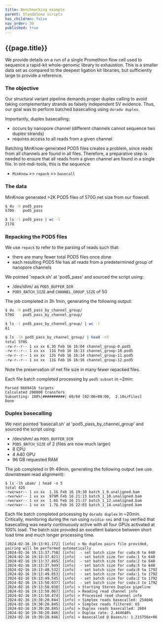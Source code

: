 ```yaml
---
title: Benchmarking example
parent: Standalone scripts
has_children: false
nav_order: 30
published: true
---
```


## {{page.title}}

We provide details on a run of a single Promethion flow cell used
to sequence a rapid-kit whole-genomic library to exhaustion. 
This is a  smaller data set as compared to the deepest ligation kit libraries,
but sufficiently large to provide a reference.

### The objective

Our structural variant pipeline demands proper duplex
calling to avoid taking complementary strands as falsely independent SV evidence. Thus, our goal was to perform batched basecalling using
`dorado duplex`.

Importantly, duplex basecalling:
- occurs by nanopore channel (different channels cannot sequence two duplex strands)
- requires access to all reads from a given channel

Batching MinKnow-generated POD5 files creates a problem, since reads from all channels
are found in all files. Therefore, a preparative step is needed to ensure that all reads from a given channel are found in 
a single file.  In ont-mdi-tools, this is the sequence:

- `MinKnow` >> `repack` >> `basecall`

### The data

MinKnow generated >2K POD5 files of 570G net size from our flowcell.

```sh
$ du -h pod5_pass
570G    pod5_pass

$ ls -l pod5_pass | wc -l
2178
```

### Repacking the POD5 files

We use `repack` to refer to the parsing of reads such that:
- there are many fewer total POD5 files once done
- each resulting POD5 file has all reads from a predetermined group of nanopore channels

We pointed 'repack.sh' at 'pod5_pass' and sourced the script
using:
- /dev/shm/ as `POD5_BUFFER_DIR`
- `POD5_BATCH_SIZE` and `CHANNEL_GROUP_SIZE` of 50

The job completed in 3h 1min, generating the following output:

```sh
$ du -h pod5_pass_by_channel_group/
570G    pod5_pass_by_channel_group/

$ ls -l pod5_pass_by_channel_group/ | wc -l
61

$ ls -lh pod5_pass_by_channel_group/ | head -n5
total 570G
-rw-r--r-- 1 xx xx 6.3G Feb 16 16:04 channel_group-0.pod5
-rw-r--r-- 1 xx xx  11G Feb 16 16:13 channel_group-10.pod5
-rw-r--r-- 1 xx xx  12G Feb 16 16:14 channel_group-11.pod5
-rw-r--r-- 1 xx xx  11G Feb 16 16:16 channel_group-12.pod5
```

Note the preservation of net file size in many fewer repacked files.

Each file batch completed processing by `pod5 subset` in ~2min:

```
Parsed 8669416 targets
Calculated 200000 transfers
Subsetting: 100%|##########| 60/60 [02:06<00:00,  2.10s/Files]
Done    
```

### Duplex basecalling

We next pointed 'basecall.sh' at 'pod5_pass_by_channel_group' and sourced the script
using:
- /dev/shm/ as `POD5_BUFFER_DIR`
- `POD5_BATCH_SIZE` of 2 (files are now much larger)
- 8 CPU
- 4 A40 GPU
- 96 GB requested RAM

The job completed in 9h 49min, generating the following output (we 
use downstream read alignment):

```
$ ls -lh ubam/ | head -n 5
total 42G
-rwxrwxr-- 1 xx xx  1.1G Feb 16 19:30 batch_1_0.unaligned.bam
-rwxrwxr-- 1 xx xx  979M Feb 16 21:13 batch_1_10.unaligned.bam
-rwxrwxr-- 1 xx xx  1.6G Feb 16 21:37 batch_1_12.unaligned.bam
-rwxrwxr-- 1 xx xx  1.7G Feb 16 22:03 batch_1_14.unaligned.bam
```

Each file batch completed processing by `dorado duplex` in ~20min.
Critically, monitoring during the run using `nvidia-smi` and `top` verified
that basecalling was nearly continuously active with all four GPUs activated
at 100% load. The batch size provided an excellent balance between short load time and much longer processing time.

```
[2024-02-16 19:13:01.172] [info] > No duplex pairs file provided, pairing will be performed automatically
[2024-02-16 19:13:37.758] [info]  - set batch size for cuda:0 to 640
[2024-02-16 19:13:37.821] [info]  - set batch size for cuda:1 to 640
[2024-02-16 19:13:37.885] [info]  - set batch size for cuda:2 to 640
[2024-02-16 19:13:37.949] [info]  - set batch size for cuda:3 to 640
[2024-02-16 19:13:48.532] [info]  - set batch size for cuda:0 to 1792
[2024-02-16 19:13:49.053] [info]  - set batch size for cuda:1 to 1792
[2024-02-16 19:13:49.545] [info]  - set batch size for cuda:2 to 1792
[2024-02-16 19:13:50.037] [info]  - set batch size for cuda:3 to 1792
[2024-02-16 19:13:50.038] [info] > Starting Stereo Duplex pipeline
[2024-02-16 19:13:50.067] [info] > Reading read channel info
[2024-02-16 19:13:50.474] [info] > Processed read channel info
[2024-02-16 19:30:20.844] [info] > Simplex reads basecalled: 254046
[2024-02-16 19:30:20.845] [info] > Simplex reads filtered: 65
[2024-02-16 19:30:20.845] [info] > Duplex reads basecalled: 2684
[2024-02-16 19:30:20.846] [info] > Duplex rate: 2.444646%
[2024-02-16 19:30:20.846] [info] > Basecalled @ Bases/s: 1.215756e+06
```
